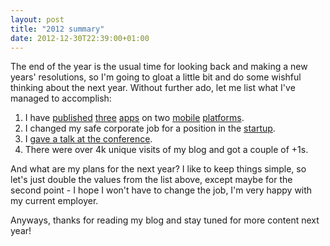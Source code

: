 ```yaml
---
layout: post
title: "2012 summary"
date: 2012-12-30T22:39:00+01:00
---
```



The end of the year is the usual time for looking back and making a new years' resolutions, so I'm going to gloat a little bit and do some wishful thinking about the next year. Without further ado, let me list what I've managed to accomplish:

1. I have [published](http://store.ovi.com/content/219800) [three](http://store.ovi.com/content/262535) [apps](http://store.ovi.com/content/318428) on two [mobile](https://play.google.com/store/apps/developer?id=chalup) [platforms](http://store.ovi.com/publisher/Jerzy%20Chalupski/).
1. I changed my safe corporate job for a position in the [startup](https://getbase.com/).
1. I [gave a talk at the conference](http://www.krakdroid.pl/#speaker_8).
1. There were over 4k unique visits of my blog and got a couple of +1s.

And what are my plans for the next year? I like to keep things simple, so let's just double the values from the list above, except maybe for the second point - I hope I won't have to change the job, I'm very happy with my current employer.

Anyways, thanks for reading my blog and stay tuned for more content next year!

